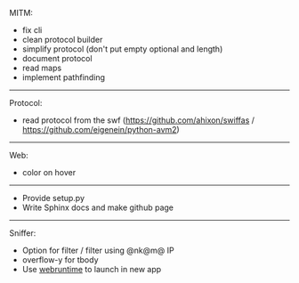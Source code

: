 MITM:

  - fix cli
  - clean protocol builder
  - simplify protocol (don't put empty optional and length)
  - document protocol
  - read maps
  - implement pathfinding

-----

Protocol:

  - read protocol from the swf (<https://github.com/ahixon/swiffas> /
    <https://github.com/eigenein/python-avm2>)

-----

Web:

  - color on hover

-----

  - Provide setup.py
  - Write Sphinx docs and make github page

-----

Sniffer:

  - Option for filter / filter using @nk@m@ IP
  - overflow-y for tbody
  - Use [webruntime](https://github.com/flexxui/webruntime) to launch in
    new app
